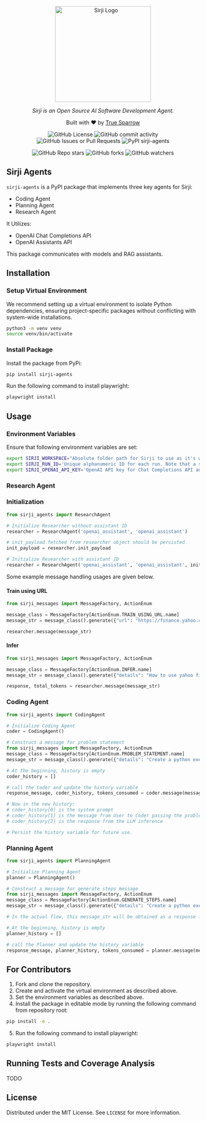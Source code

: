 <p align="center">
  <a href="." target="blank"><img src="https://github.com/sirji-ai/sirji/assets/7627517/363fc6dd-69af-4d84-8b7c-a91ec092058d" width="250" alt="Sirji Logo" /></a>
</p>

<p align="center">
  <em>Sirji is an Open Source AI Software Development Agent.</em>
</p>

<p align="center">
  Built with ❤️ by <a href="https://truesparrow.com/" target="_blank">True Sparrow</a>
</p>

<p align="center">
  <img alt="GitHub License" src="https://img.shields.io/github/license/sirji-ai/sirji">
  <img alt="GitHub commit activity" src="https://img.shields.io/github/commit-activity/m/sirji-ai/sirji">
  <img alt="GitHub Issues or Pull Requests" src="https://img.shields.io/github/issues/sirji-ai/sirji">
  <img alt="PyPI sirji-agents" src="https://img.shields.io/pypi/v/sirji-agents.svg">
</p>

<p align="center">
  <img alt="GitHub Repo stars" src="https://img.shields.io/github/stars/sirji-ai/sirji">
  <img alt="GitHub forks" src="https://img.shields.io/github/forks/sirji-ai/sirji">
  <img alt="GitHub watchers" src="https://img.shields.io/github/watchers/sirji-ai/sirji">
</p>

## Sirji Agents

`sirji-agents` is a PyPI package that implements three key agents for Sirji:

- Coding Agent
- Planning Agent
- Research Agent

It Utilizes:

- OpenAI Chat Completions API
- OpenAI Assistants API

This package communicates with models and RAG assistants.

## Installation

### Setup Virtual Environment

We recommend setting up a virtual environment to isolate Python dependencies, ensuring project-specific packages without conflicting with system-wide installations.

```zsh
python3 -m venv venv
source venv/bin/activate
```

### Install Package

Install the package from PyPi:

```zsh
pip install sirji-agents
```

Run the following command to install playwright:

```zsh
playwright install
```

## Usage

### Environment Variables

Ensure that following environment variables are set:

```zsh
export SIRJI_WORKSPACE="Absolute folder path for Sirji to use as it's workspace. Note that a .sirji folder will be created inside it."
export SIRJI_RUN_ID='Unique alphanumeric ID for each run. Note that a sub folder named by this ID will be created inside of .sirji folder to store logs, etc.'
export SIRJI_OPENAI_API_KEY='OpenAI API key for Chat Completions API and Assistants API'
```

### Research Agent

### Initialization

```python
from sirji_agents import ResearchAgent

# Initialize Researcher without assistant ID
researcher = ResearchAgent('openai_assistant', 'openai_assistant')

# init_payload fetched from researcher object should be persisted
init_payload = researcher.init_payload

# Initialize Researcher with assistant ID
researcher = ResearchAgent('openai_assistant', 'openai_assistant', init_payload)
```

Some example message handling usages are given below.

#### Train using URL

```python
from sirji_messages import MessageFactory, ActionEnum

message_class = MessageFactory[ActionEnum.TRAIN_USING_URL.name]
message_str = message_class().generate({"url": "https://finance.yahoo.com/quote/API/"})

researcher.message(message_str)
```

#### Infer

```python
from sirji_messages import MessageFactory, ActionEnum

message_class = MessageFactory[ActionEnum.INFER.name]
message_str = message_class().generate({"details": "How to use yahoo finance api?"})

response, total_tokens = researcher.message(message_str)
```

### Coding Agent

```python
from sirji_agents import CodingAgent

# Initialize Coding Agent
coder = CodingAgent()

# Construct a message for problem statement
from sirji_messages import MessageFactory, ActionEnum
message_class = MessageFactory[ActionEnum.PROBLEM_STATEMENT.name]
message_str = message_class().generate({"details": "Create a python executable file to find out the factorial of a number"})

# At the beginning, history is empty
coder_history = []

# call the Coder and update the history variable
response_message, coder_history, tokens_consumed = coder.message(message_str, coder_history)

# Now in the new history:
# coder_history[0] is the system prompt
# coder_history[1] is the message from User to Coder passing the problem statement
# coder_history[2] is the response from the LLM inference

# Persist the history variable for future use.
```

### Planning Agent

```python
from sirji_agents import PlanningAgent

# Initialize Planning Agent
planner = PlanningAgent()

# Construct a message for generate steps message
from sirji_messages import MessageFactory, ActionEnum
message_class = MessageFactory[ActionEnum.GENERATE_STEPS.name]
message_str = message_class().generate({"details": "Create a python executable file to find out the factorial of a number"})

# In the actual flow, this message_str will be obtained as a response from Coder.

# At the beginning, history is empty
planner_history = []

# call the Planner and update the history variable
response_message, planner_history, tokens_consumed = planner.message(message_str, planner_history)
```

## For Contributors

1. Fork and clone the repository.
2. Create and activate the virtual environment as described above.
3. Set the environment variables as described above.
4. Install the package in editable mode by running the following command from repository root:

```zsh
pip install -e .
```

5. Run the following command to install playwright:

```zsh
playwright install
```

## Running Tests and Coverage Analysis

TODO

## License

Distributed under the MIT License. See `LICENSE` for more information.
